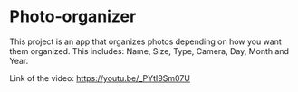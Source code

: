 ﻿# Photo-organizer

This project is an app that organizes photos depending on how you want them organized. This includes: Name, Size, Type, Camera, Day, Month and Year.

Link of the video: https://youtu.be/_PYtI9Sm07U